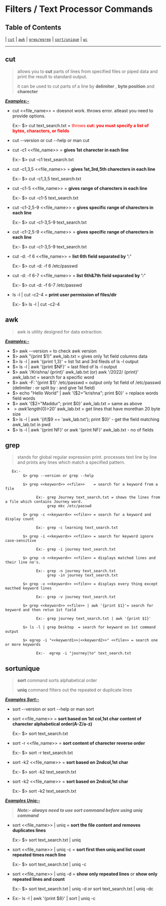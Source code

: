 # Filters / Text Processor Commands

## Table of Contents

|  [`cut`](#cut)  |  [`awk`](#awk)  |  [`grep/egrep`](#grep)  |  [`sort/unique`](#sortunique)  |  [`wc`](#wc)

----

## cut

> allows you to **cut** parts of lines from specified files or piped data and print the result to standard output.
>
>it can be used to cut parts of a line by **delimiter** , **byte position** and **charecter**

<ins>***Examples:-***</ins>

* cut <<file_name>> = doesnot work. throws error. atleast you need to provide options.
    >
    Ex:-
        $> cut text_search.txt = <span style="color:red"> throws **cut: you must specify a list of bytes, characters, or fields** </span>

* cut --version or cut --help or man cut

* cut -c1 <<file_name>> = **gives 1st charecter in each line**
    >
    Ex:-
         $> cut -c1 text_search.txt

* cut -c1,3,5 <<file_name>> = **gives 1st,3rd,5th charecters in each line**
    >
    Ex:-
        $> cut -c1,3,5 text_search.txt

* cut -c1-5 <<file_name>> = **gives range of charecters in each line**
    >
    Ex:-
        $> cut -c1-5 text_search.txt

* cut -c1-2,5-9 <<file_name>> = **gives specific range of charecters in each line**
    >
    Ex:-
        $> cut -c1-3,5-9 text_search.txt

* cut -c1-2,5-9 <<file_name>> = **gives specific range of charecters in each line**
    >
    Ex:-
        $> cut -c1-3,5-9 text_search.txt

* cut -d: -f 6 <<file_name>> = **list 6th field separated by  ***':'*****
    >
    Ex:-
        $> cut -d: -f 6 /etc/passwd

* cut -d: -f 6-7 <<file_name>> = **list 6th&7th field separated by   ***':'*****
    >
    Ex:-
        $> cut -d: -f 6-7 /etc/passwd

* ls -l | cut -c2-4 = **print user permission of files/dir**
    >
    Ex:-
        $> ls -l | cut -c2-4

## awk

> awk is utility designed for data extraction.

<ins>***Examples:-***</ins>

* $> awk --version   =   to check awk version
* $> awk "{print $1}" awk_lab.txt =  gives only 1st field columns data
* $> ls -l | awk '{print $1,$3}'   = list 1st and 3rd fileds of ls -l output
* $> ls -l | awk '{print $NF}'   = last filed of ls -l output
* $> awk '/Krishna/ {print}' awk_lab.txt (or) awk '/2022/ {print}' awk_lab.txt =  search for a specific word
* $> awk -F: '{print $1}' /etc/passwd = output only 1st field of /etc/passwd (delimiter : or split by : and give 1st field)
* $> echo "Hello World" | awk '{$2="krishna"; print $0}' = replace words field words
* $> awk '{$2="Maddur"; print $0}' awk_lab.txt =  same as above
* $> awk 'length($0)>20' awk_lab.txt = get lines that have morethan 20 byte size
* $> ls -l | awk '{if($9 == 'awk_lab.txt'); print $0}' - get the field matching awk_lab.txt in pwd
* $> ls -l | awk '{print NF}' or awk '{print NF}' awk_lab.txt - no of fields

## grep

> stands for global regular expression print. processes text line by line and prints any lines which match a specified pattern.

       Ex:-
            $> grep --version or grep --help
            
            $> grep <<keyword>> <<file>>    = search for a keyword from a file
                  
                  Ex:- grep Journey text_search.txt = shows the lines from a file which contains Journey word. 
                       grep mkc /etc/passwd
            
            $> grep -c <<keyword>> <<file>> = search for a keyword and display count
                  
                  Ex:- grep -c learning text_search.txt  
            
            $> grep -i <<keyword>> <<file>> = search for keyword ignore case-sensitive
                  
                  Ex:- grep -i journey text_search.txt
            
            $> grep -n <<keyword>> <<file>> = displays matched lines and their line no's.
                  
                  Ex:- grep -n journey text_search.txt
                       grep -in journey text_search.txt

            $> grep -v <<keyword>> <<file>> = displays every thing except macthed keyword lines
                  
                  Ex:- grep -v journey text_search.txt

            $> grep <<keyword>> <<file>> | awk '{print $1}'= search for keyword and then retun 1st field
                  
                  Ex:- grep journey text_search.txt | awk '{print $1}'

            $> ls -l | grep Desktop  = search for keyword on 1st command output

            $> egrep -i "<<keyword1>>|<<keyword2>>" <<file>> = search one or more keywords

                  Ex:-  egrep -i "journey|to" text_search.txt

## sortunique

> **sort** command sorts alphabetical order
>
> **uniq** command filters out the repeated or duplicate lines

<ins>***Examples Sort:-***</ins>

* sort --version or sort --help or man sort

* sort <<file_name>> = **sort based on 1st col,1st char content of charecter alphabetical order(A-Z/a-z)**
    >
    Ex:-
        $> sort text_search.txt

* sort -r <<file_name>> = **sort content of charecter reverse order**
    >
    Ex:-
        $> sort -r text_search.txt

* sort -k2 <<file_name>> = **sort based on 2ndcol,1st char**
    >
    Ex:-
        $> sort -k2 text_search.txt

* sort -k2 <<file_name>> = **sort based on 2ndcol,1st char**
    >
    Ex:-
        $> sort -k2 text_search.txt

<ins>***Examples Uniq:-***</ins>

> ***Note:-***
> ***always need to use sort command before using uniq command***

* sort <<file_name>> | uniq  = **sort the file content and removes duplicates lines**
    >
    Ex:-
        $> sort text_search.txt | uniq

* sort <<file_name>> | uniq  -c = **sort first then uniq and list count repeated times reach line**
    >
    Ex:-
        $> sort text_search.txt | uniq -c

* sort <<file_name>> | uniq  -d = **show only repeated lines** or **show only repeated lines and count**
    >
    Ex:-
        $> sort text_search.txt | uniq -d or sort text_search.txt | uniq -dc

* Ex:- ls -l | awk '{print $8}' | sort | uniq -c
